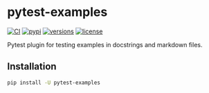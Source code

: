 # pytest-examples

[![CI](https://github.com/pydantic/pytest-examples/workflows/CI/badge.svg?event=push)](https://github.com/pydantic/pytest-examples/actions?query=event%3Apush+branch%3Amain+workflow%3ACI)
[![pypi](https://img.shields.io/pypi/v/pytest-examples.svg)](https://pypi.python.org/pypi/pytest-examples)
[![versions](https://img.shields.io/pypi/pyversions/pytest-examples.svg)](https://github.com/pydantic/pytest-examples)
[![license](https://img.shields.io/github/license/pydantic/pytest-examples.svg)](https://github.com/pydantic/pytest-examples/blob/main/LICENSE)

Pytest plugin for testing examples in docstrings and markdown files.

## Installation

```bash
pip install -U pytest-examples
```
